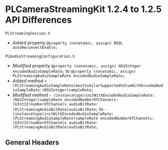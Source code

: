 # PLCameraStreamingKit 1.2.4 to 1.2.5 API Differences

```
PLStreamingSession.h
```

- *Added* property `@property (nonatomic, assign) BOOL  autoReconnectEnable;`

```
PLAudioStreamingConfiguration.h
```

- *Modified* property `@property (nonatomic, assign) NSUInteger encodedAudioSampleRate;` to `@property (nonatomic, assign) PLStreamingAudioSampleRate encodedAudioSampleRate;`
- *Added* method `+(PLStreamingAudioSampleRate)mostSimilarSupportedValueWithEncodedAudioSampleRate:(NSUInteger)sampleRate;`
- *Modified* method `- (instancetype)initWithEncodedAudioSampleRate:(NSUInteger)sampleRate encodedNumberOfChannels:(UInt32)numberOfChannels audioBitRate:(PLStreamingAudioBitRate)audioBitRate;` to `- (instancetype)initWithEncodedAudioSampleRate:(PLStreamingAudioSampleRate)sampleRate encodedNumberOfChannels:(UInt32)numberOfChannels audioBitRate:(PLStreamingAudioBitRate)audioBitRate;`

## General Headers
